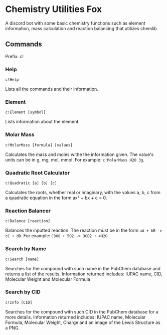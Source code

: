 # Chemistry Utilities Fox
 A discord bot with some basic chemistry functions such as element information, mass calculation and reaction balancing that utilizes chemlib
 
## Commands
 Prefix: c!
 
### Help 
```c!Help```

Lists all the commands and their information.

### Element
```c!Element [symbol]```

Lists information about the element.

### Molar Mass
```c!MolarMass [formula] [values]```

Calculates the mass and moles withe the information given.
The value's units can be in g, mg, mol, mmol. For example: ```c!MolarMass H2O 3g```.

### Quadratic Root Calculator
```c!Quadratic [a] [b] [c]```

Calculates the roots, whether real or imaginary, with the values a, b, c from a quadratic equation in the form ax² + bx + c = 0.

### Reaction Balancer
```c!Balance [reaction]```

Balances the inputted reaction.
The reaction must be in the form ```aA + bB -> cC + dD```. For example: ```C3H8 + 5O2 -> 3CO2 + 4H2O```.

### Search by Name
```c!Search [name]```

Searches for the compound with such name in the PubChem database and returns a list of the results.
Information returned includes: IUPAC name, CID, Molecular Weight and Molecular Formula

### Search by CID
```c!Info [CID]```

Searches for the compound with such CID in the PubChem database for a more details.
Information returned includes: IUPAC name, Molecular Formula, Molecular Weight, Charge and an image of the Lewis Structure as a PNG.